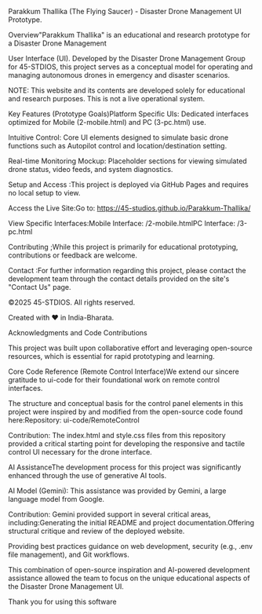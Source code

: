 Parakkum Thallika (The Flying Saucer) - Disaster Drone Management UI Prototype.

Overview"Parakkum Thallika" is an educational and research prototype for a Disaster Drone Management 

User Interface (UI). Developed by the Disaster Drone Management Group for 45-STDIOS, this project serves as a conceptual model for operating and managing autonomous drones in emergency and disaster scenarios.

NOTE: This website and its contents are developed solely for educational and research purposes. This is not a live operational system.

Key Features (Prototype Goals)Platform Specific UIs: Dedicated interfaces optimized for Mobile (2-mobile.html) and PC (3-pc.html) use.

Intuitive Control: Core UI elements designed to simulate basic drone functions such as Autopilot control and location/destination setting.

Real-time Monitoring Mockup: Placeholder sections for viewing simulated drone status, video feeds, and system diagnostics.

Setup and Access :This project is deployed via GitHub Pages and requires no local setup to view.

Access the Live Site:Go to: https://45-studios.github.io/Parakkum-Thallika/

View Specific Interfaces:Mobile Interface: /2-mobile.htmlPC Interface: /3-pc.html

Contributing ;While this project is primarily for educational prototyping, contributions or feedback are welcome.

Contact :For further information regarding this project, please contact the development team through the contact details provided on the site's "Contact Us" page.

©2025 45-STDIOS. All rights reserved. 

Created with ♥ in India-Bharata.

Acknowledgments and Code Contributions

This project was built upon collaborative effort and leveraging open-source resources, which is essential for rapid prototyping and learning.

Core Code Reference (Remote Control Interface)We extend our sincere gratitude to ui-code for their foundational work on remote control interfaces.

The structure and conceptual basis for the control panel elements in this project were inspired by and modified from the open-source code found here:Repository: ui-code/RemoteControl

Contribution: The index.html and style.css files from this repository provided a critical starting point for developing the responsive and tactile control UI necessary for the drone interface.

AI AssistanceThe development process for this project was significantly enhanced through the use of generative AI tools.

AI Model (Gemini): This assistance was provided by Gemini, a large language model from Google.

Contribution: Gemini provided support in several critical areas, including:Generating the initial README and project documentation.Offering structural critique and review of the deployed website.

Providing best practices guidance on web development, security (e.g., .env file management), and Git workflows.

This combination of open-source inspiration and AI-powered development assistance allowed the team to focus on the unique educational aspects of the Disaster Drone Management UI.

Thank you for using this software
